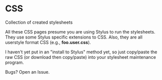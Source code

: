 # CSS
Collection of created stylesheets

All these CSS pages presume you are using Stylus to run the stylesheets.  They use some Stylus specific extensions to CSS.  Also, they are all userstyle format CSS (e.g., **foo.user.css**).

I haven't yet put in an "install to Stylus" method yet, so just copy/paste the raw CSS (or download then copy/paste) into your stylesheet maintenance program.

Bugs?  Open an Issue.
